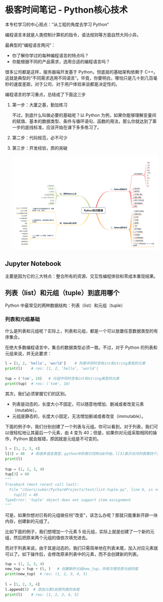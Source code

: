 # 极客时间笔记 - Python核心技术

本专栏学习的中心观点：“从工程的角度去学习 Python“

编程语言本就是人类控制计算机的指令，语法规则等方面自然大同小异。

最典型的“编程语言两问”：

- 你了解你学过的每种编程语言的特点吗？
- 你能根据不同的产品需求，选用合适的编程语言吗？

很多公司都是这样，服务器端开发基于 Python，但底层的基础架构依赖于 C++。这就是典型的“不同需求选用不同语言”。毕竟，你要明白，哪怕只是几十到几百毫秒的速度差距，对于公司、对于用户体验来说都是决定性的。

编程语言的学习重点，总结成了下面这三步

1. 第一步：大厦之基，勤加练习

   不过，到底什么叫做必要的基础呢？以 Python 为例，如果你能够理解变量间的赋值、基本的数据类型、条件与循环语句、函数的用法，那么你就达到了第一步的底线标准，应该开始在课下多多练习了。
2. 第二步：代码规范，必不可少
3. 第三步：开发经验，质的突破

   ![python知识图谱](./imgs_python核心技术/python知识图谱.webp)

## Jupyter Notebook

主要是因为它的三大特点：整合所有的资源、交互性编程体验和零成本重现结果。



## 列表（list）和元组（tuple）到底用哪个

Python 中最常见的两种数据结构：列表（list）和元组（tuple）

### 列表和元组基础

什么是列表和元组呢？实际上，列表和元组，都是一个可以放置任意数据类型的有序集合。

在绝大多数编程语言中，集合的数据类型必须一致。不过，对于 Python 的列表和元组来说，并无此要求：

```python
l = [1, 2, 'hello', 'world']    # 列表中同时含有int和string类型的元素
print(l)    # res: [1, 2, 'hello', 'world']

tup = ('tom', 18)   # 元组中同时含有int和string类型的元素
print(tup)  # res: ('tom', 18)
```

其次，我们必须掌握它们的区别。

- 列表是动态的，长度大小不固定，可以随意地增加、删减或者改变元素（mutable）。
- 元组是静态的，长度大小固定，无法增加删减或者改变（immutable）。

下面的例子中，我们分别创建了一个列表与元组。你可以看到，对于列表，我们可以很轻松地让其最后一个元素，由 4 变为 40；但是，如果你对元组采取相同的操作，Python 就会报错，原因就是元组是不可变的。

```python
l = [1, 2, 3, 4]
l[3] = 40   # 和很多语言类型，python中的索引同样从0开始，l[3]表示访问列表第四个元素
print(l)

tup = (1, 2, 3, 4)
tup[3] = 40
"""
Traceback (most recent call last):
  File "/Users/suker/PycharmProjects/test/list-tuple.py", line 6, in <module>
    tup[3] = 40
TypeError: 'tuple' object does not support item assignment
"""
```

可是，如果你想对已有的元组做任何"改变"，该怎么办呢？那就只能重新开辟一块内存，创建新的元组了。

比如下面的例子，我们想增加一个元素 5 给元组，实际上就是创建了一个新的元组，然后把原来两个元组的值依次填充进去。

而对于列表来说，由于其是动态的，我们只需简单地在列表末尾，加入对应元素就可以了。如下操作后，会修改原来列表中的元素，而不会创建新的列表。

```python
tup = (1, 2, 3, 4)
new_tup = tup + (5, )   # 创建新的元组new_tup，并依次填充原元组的值
print(new_tup)  # res: (1, 2, 3, 4, 5)

l = [1, 2, 3, 4]
l.append(5)  # 添加元素5到原列表的末尾
print(l)    # res: [1, 2, 3, 4, 5]
```

